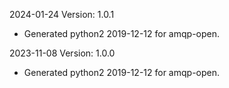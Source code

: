 2024-01-24 Version: 1.0.1
- Generated python2 2019-12-12 for amqp-open.

2023-11-08 Version: 1.0.0
- Generated python2 2019-12-12 for amqp-open.

